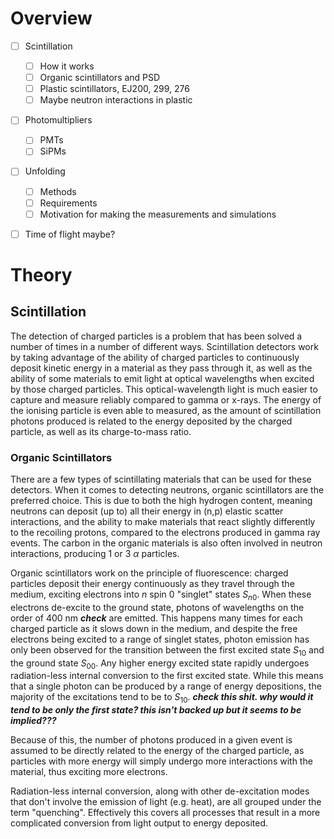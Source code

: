 # Overview
- [ ] Scintillation
	- [ ] How it works
	- [ ] Organic scintillators and PSD
	- [ ] Plastic scintillators, EJ200, 299, 276
	- [ ] Maybe neutron interactions in plastic
- [ ] Photomultipliers
	- [ ] PMTs
	- [ ] SiPMs
- [ ] Unfolding
	- [ ] Methods
	- [ ] Requirements
	- [ ] Motivation for making the measurements and simulations
- [ ] Time of flight maybe?


# Theory
## Scintillation
The detection of charged particles is a problem that has been solved a number of times in a number of different ways. Scintillation detectors work by taking advantage of the ability of charged particles to continuously deposit kinetic energy in a material as they pass through it, as well as the ability of some materials to emit light at optical wavelengths when excited by those charged particles. This optical-wavelength light is much easier to capture and measure reliably compared to gamma or x-rays. The energy of the ionising particle is even able to measured, as the amount of scintillation photons produced is related to the energy deposited by the charged particle, as well as its charge-to-mass ratio.

### Organic Scintillators
There are a few types of scintillating materials that can be used for these detectors. When it comes to detecting neutrons, organic scintillators are the preferred choice. This is due to both the high hydrogen content, meaning neutrons can deposit (up to) all their energy in (n,p) elastic scatter interactions, and the ability to make materials that react slightly differently to the recoiling protons, compared to the electrons produced in gamma ray events. The carbon in the organic materials is also often involved in neutron interactions, producing 1 or 3 $\alpha$ particles.

Organic scintillators work on the principle of fluorescence: charged particles deposit their energy continuously as they travel through the medium, exciting electrons into $n$ spin 0 "singlet" states $S_{n0}$. When these electrons de-excite to the ground state, photons of wavelengths on the order of 400 nm ***check*** are emitted. This happens many times for each charged particle as it slows down in the medium, and despite the free electrons being excited to a range of singlet states, photon emission has only been observed for the transition between the first excited state $S_{10}$ and the ground state $S_{00}$. Any higher energy excited state rapidly undergoes radiation-less internal conversion to the first excited state. While this means that a single photon can be produced by a range of energy depositions, the majority of the excitations tend to be to $S_{10}$. ***check this shit. why would it tend to be only the first state? this isn't backed up but it seems to be implied???*** 

Because of this, the number of photons produced in a given event is assumed to be directly related to the energy of the charged particle, as particles with more energy will simply undergo more interactions with the material, thus exciting more electrons. 

Radiation-less internal conversion, along with other de-excitation modes that don't involve the emission of light (e.g. heat), are all grouped under the term "quenching". Effectively this covers all processes that result in a more complicated conversion from light output to energy deposited.